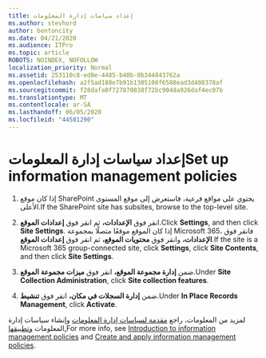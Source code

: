 ```yaml
---
title: إعداد سياسات إدارة المعلومات
ms.author: stevhord
author: bentoncity
ms.date: 04/21/2020
ms.audience: ITPro
ms.topic: article
ROBOTS: NOINDEX, NOFOLLOW
localization_priority: Normal
ms.assetid: 253110c8-ed8e-4485-b40b-0b344843762a
ms.openlocfilehash: a2f5ad188e7b91b1305100f6588ead3d408378af
ms.sourcegitcommit: f28dafa0f727870038f72bc904da926daf4ec07b
ms.translationtype: MT
ms.contentlocale: ar-SA
ms.lasthandoff: 06/05/2020
ms.locfileid: "44581290"
---
```

# <a name="set-up-information-management-policies"></a><span data-ttu-id="4b4c2-102">إعداد سياسات إدارة المعلومات</span><span class="sxs-lookup"><span data-stu-id="4b4c2-102">Set up information management policies</span></span>

1. <span data-ttu-id="4b4c2-103">إذا كان موقع SharePoint يحتوي على مواقع فرعية، فاستعرض إلى موقع المستوى الأعلى.</span><span class="sxs-lookup"><span data-stu-id="4b4c2-103">If the SharePoint site has subsites, browse to the top-level site.</span></span>
    
2. <span data-ttu-id="4b4c2-104">انقر فوق **الإعدادات،** ثم انقر فوق **إعدادات الموقع**.</span><span class="sxs-lookup"><span data-stu-id="4b4c2-104">Click **Settings**, and then click **Site Settings**.</span></span> <span data-ttu-id="4b4c2-105">إذا كان الموقع موقعًا متصلًا بمجموعة Microsoft 365، فانقر فوق **الإعدادات،** وانقر فوق **محتويات الموقع،** ثم انقر فوق **إعدادات الموقع**.</span><span class="sxs-lookup"><span data-stu-id="4b4c2-105">If the site is a Microsoft 365 group-connected site, click **Settings**, click **Site Contents**, and then click **Site Settings**.</span></span>
    
3. <span data-ttu-id="4b4c2-106">ضمن **إدارة مجموعة الموقع،** انقر فوق **ميزات مجموعة الموقع**.</span><span class="sxs-lookup"><span data-stu-id="4b4c2-106">Under **Site Collection Administration**, click **Site collection features**.</span></span>
    
4. <span data-ttu-id="4b4c2-107">ضمن **إدارة السجلات في مكان،** انقر فوق **تنشيط**.</span><span class="sxs-lookup"><span data-stu-id="4b4c2-107">Under **In Place Records Management**, click **Activate**.</span></span>
    
<span data-ttu-id="4b4c2-108">لمزيد من المعلومات، راجع [مقدمة لسياسات إدارة المعلومات](https://go.microsoft.com/fwlink/?linkid=404239) وإنشاء سياسات إدارة المعلومات [وتطبيقها.](https://go.microsoft.com/fwlink/?linkid=2003916)</span><span class="sxs-lookup"><span data-stu-id="4b4c2-108">For more info, see [Introduction to information management policies](https://go.microsoft.com/fwlink/?linkid=404239) and [Create and apply information management policies](https://go.microsoft.com/fwlink/?linkid=2003916).</span></span>
  

